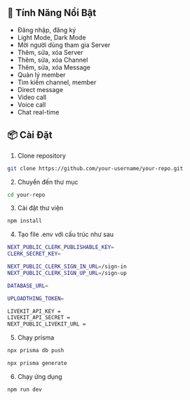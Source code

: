 ## 🚀 Tính Năng Nổi Bật

- Đăng nhập, đăng ký
- Light Mode, Dark Mode
- Mời người dùng tham gia Server
- Thêm, sửa, xóa Server
- Thêm, sửa, xóa Channel
- Thêm, sửa, xóa Message
- Quản lý member
- Tìm kiếm channel, member
- Direct message
- Video call
- Voice call
- Chat real-time

## 📦 Cài Đặt

1. Clone repository

```bash
git clone https://github.com/your-username/your-repo.git
```

2. Chuyển đến thư mục

```bash
cd your-repo
```

3. Cài đặt thư viện

```bash
npm install
```

4. Tạo file .env với cấu trúc như sau

```bash
NEXT_PUBLIC_CLERK_PUBLISHABLE_KEY=
CLERK_SECRET_KEY=

NEXT_PUBLIC_CLERK_SIGN_IN_URL=/sign-in
NEXT_PUBLIC_CLERK_SIGN_UP_URL=/sign-up

DATABASE_URL=

UPLOADTHING_TOKEN=

LIVEKIT_API_KEY =
LIVEKIT_API_SECRET =
NEXT_PUBLIC_LIVEKIT_URL =
```

5. Chạy prisma

```bash
npx prisma db push

npx prisma generate
```

6. Chạy ứng dụng

```bash
npm run dev
```
